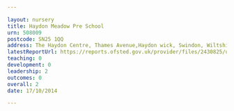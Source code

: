 ```yaml
---

layout: nursery
title: Haydon Meadow Pre School
urn: 508009
postcode: SN25 1QQ
address: The Haydon Centre, Thames Avenue,Haydon wick, Swindon, Wiltshire, SN25 1QQ
latestReportUrl: https://reports.ofsted.gov.uk/provider/files/2430825/urn/508009.pdf
teaching: 0
development: 0
leadership: 2
outcomes: 0
overall: 2
date: 17/10/2014

---
```

